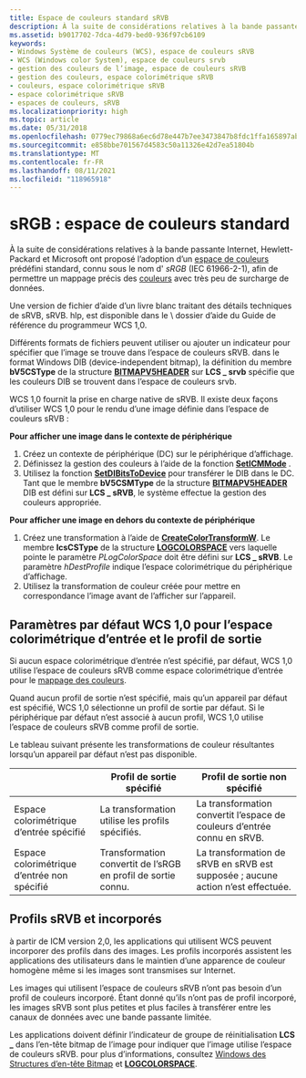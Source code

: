 ```yaml
---
title: Espace de couleurs standard sRVB
description: À la suite de considérations relatives à la bande passante Internet, Hewlett-Packard et Microsoft ont proposé l’adoption d’un espace de couleurs prédéfini standard, connu sous le nom d’sRGB (IEC 61966-2-1), afin de permettre un mappage précis des couleurs avec très peu de surcharge de données.
ms.assetid: b9017702-7dca-4d79-bed0-936f97cb6109
keywords:
- Windows Système de couleurs (WCS), espace de couleurs sRVB
- WCS (Windows color System), espace de couleurs srvb
- gestion des couleurs de l’image, espace de couleurs sRVB
- gestion des couleurs, espace colorimétrique sRVB
- couleurs, espace colorimétrique sRVB
- espace colorimétrique sRVB
- espaces de couleurs, sRVB
ms.localizationpriority: high
ms.topic: article
ms.date: 05/31/2018
ms.openlocfilehash: 0779ec79868a6ec6d78e447b7ee3473847b8fdc1ffa165897abd2dcbcb7a0793
ms.sourcegitcommit: e858bbe701567d4583c50a11326e42d7ea51804b
ms.translationtype: MT
ms.contentlocale: fr-FR
ms.lasthandoff: 08/11/2021
ms.locfileid: "118965918"
---
```

# <a name="srgb-a-standard-color-space"></a>sRGB : espace de couleurs standard

À la suite de considérations relatives à la bande passante Internet, Hewlett-Packard et Microsoft ont proposé l’adoption d’un [espace de couleurs](c.md) prédéfini standard, connu sous le nom d' *sRGB* (IEC 61966-2-1), afin de permettre un mappage précis des [couleurs](c.md) avec très peu de surcharge de données.

Une version de fichier d’aide d’un livre blanc traitant des détails techniques de sRVB, sRVB. hlp, est disponible dans le \\ dossier d’aide du Guide de référence du programmeur WCS 1,0.

Différents formats de fichiers peuvent utiliser ou ajouter un indicateur pour spécifier que l’image se trouve dans l’espace de couleurs sRVB. dans le format Windows DIB (device-independent bitmap), la définition du membre **bV5CSType** de la structure [**BITMAPV5HEADER**](using-structures-in-wcs-1-0.md) sur **LCS \_ srvb** spécifie que les couleurs DIB se trouvent dans l’espace de couleurs srvb.

WCS 1,0 fournit la prise en charge native de sRVB. Il existe deux façons d’utiliser WCS 1,0 pour le rendu d’une image définie dans l’espace de couleurs sRVB :

**Pour afficher une image dans le contexte de périphérique**

1.  Créez un contexte de périphérique (DC) sur le périphérique d’affichage.
2.  Définissez la gestion des couleurs à l’aide de la fonction [**SetICMMode**](/windows/desktop/api/Wingdi/nf-wingdi-seticmmode) .
3.  Utilisez la fonction [**SetDIBitsToDevice**](/windows/win32/api/wingdi/nf-wingdi-setdibitstodevice) pour transférer le DIB dans le DC. Tant que le membre **bV5CSMType** de la structure [**BITMAPV5HEADER**](using-structures-in-wcs-1-0.md) DIB est défini sur **LCS \_ sRVB**, le système effectue la gestion des couleurs appropriée.

**Pour afficher une image en dehors du contexte de périphérique**

1.  Créez une transformation à l’aide de [**CreateColorTransformW**](/windows/win32/api/icm/nf-icm-createcolortransformw). Le membre **lcsCSType** de la structure [**LOGCOLORSPACE**](/windows/desktop/api/Wingdi/ns-wingdi-taglogcolorspacea) vers laquelle pointe le paramètre *PLogColorSpace* doit être défini sur **LCS \_ sRVB**. Le paramètre *hDestProfile* indique l’espace colorimétrique du périphérique d’affichage.
2.  Utilisez la transformation de couleur créée pour mettre en correspondance l’image avant de l’afficher sur l’appareil.

## <a name="wcs-10-defaults-for-input-color-space-and-output-profile"></a>Paramètres par défaut WCS 1,0 pour l’espace colorimétrique d’entrée et le profil de sortie

Si aucun espace colorimétrique d’entrée n’est spécifié, par défaut, WCS 1,0 utilise l’espace de couleurs sRVB comme espace colorimétrique d’entrée pour le [mappage des couleurs](c.md).

Quand aucun profil de sortie n’est spécifié, mais qu’un appareil par défaut est spécifié, WCS 1,0 sélectionne un profil de sortie par défaut. Si le périphérique par défaut n’est associé à aucun profil, WCS 1,0 utilise l’espace de couleurs sRVB comme profil de sortie.

Le tableau suivant présente les transformations de couleur résultantes lorsqu’un appareil par défaut n’est pas disponible.



|  &nbsp;                               | Profil de sortie spécifié                              | Profil de sortie non spécifié                             |
|---------------------------------|-------------------------------------------------------|----------------------------------------------------------|
| Espace colorimétrique d’entrée spécifié     | La transformation utilise les profils spécifiés.                | La transformation convertit l’espace de couleurs d’entrée connu en sRVB. |
| Espace colorimétrique d’entrée non spécifié | Transformation convertit de l’sRGB en profil de sortie connu. | La transformation de sRVB en sRVB est supposée ; aucune action n’est effectuée. |



 

## <a name="srgb-and-embedded-profiles"></a>Profils sRVB et incorporés

à partir de ICM version 2,0, les applications qui utilisent WCS peuvent incorporer des profils dans des images. Les profils incorporés assistent les applications des utilisateurs dans le maintien d’une apparence de couleur homogène même si les images sont transmises sur Internet.

Les images qui utilisent l’espace de couleurs sRVB n’ont pas besoin d’un profil de couleurs incorporé. Étant donné qu’ils n’ont pas de profil incorporé, les images sRVB sont plus petites et plus faciles à transférer entre les canaux de données avec une bande passante limitée.

Les applications doivent définir l’indicateur de groupe de réinitialisation **LCS \_** dans l’en-tête bitmap de l’image pour indiquer que l’image utilise l’espace de couleurs sRVB. pour plus d’informations, consultez [Windows des Structures d’en-tête Bitmap](using-structures-in-wcs-1-0.md) et [**LOGCOLORSPACE**](/windows/desktop/api/Wingdi/ns-wingdi-taglogcolorspacea).

 

 